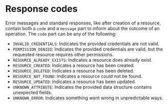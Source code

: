 # Response codes

Error messages and standard responses, like after creation of a resource, contain both a `code` and a `message` part to inform about the outcome of an operation. The `code` part can be any of the following:

- `INVALID_CREDENTIALS`: Indicates the provided credentials are not valid.
- `PERMISSION_DENIED`: Indicates the provided credentials are valid, but the requested resource requires other permissions.
- `RESOURCE_ALREADY_EXISTS`: Indicates a resource does already exist.
- `RESOURCE_CREATED`: Indicates a resource has been created.
- `RESOURCE_DELETED`: Indicates a resource has been deleted.
- `RESOURCE_NOT_FOUND`: Indicates a resource could not be found.
- `RESOURCE_UPDATED`: Indicates a resource has been updated.
- `UNKNOWN_ATTRIBUTE`: Indicates the provided data structure contains unexpected fields.
- `UNKNOWN_ERROR`: Indicates something went wrong in unpredictable ways.
